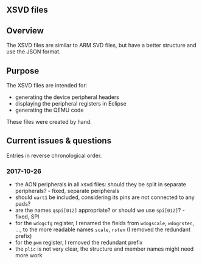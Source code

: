 ## XSVD files

## Overview

The XSVD files are similar to ARM SVD files, but have a better structure and use the JSON format.

## Purpose

The XSVD files are intended for:

* generating the device peripheral headers
* displaying the peripheral registers in Eclipse
* generating the QEMU code

These files were created by hand.

## Current issues & questions

Entries in reverse chronological order.

### 2017-10-26

* the AON peripherals in all xsvd files: should they be split in separate peripherals? - fixed, separate peripherals
* should `uart1` be included, considering its pins are not connected to any pads?
* are the names `qspi[012]` appropriate? or should we use `spi[012]`? - fixed, SPI
* for the `wdogcfg` register, I renamed the fields from `wdogscale`, `wdogrsten`, ..., to the more readable names `scale`, `rsten` (I removed the redundant prefix) 
* for the `pwm` register, I removed the redundant prefix
* the `plic` is not very clear, the structure and member names might need more work


